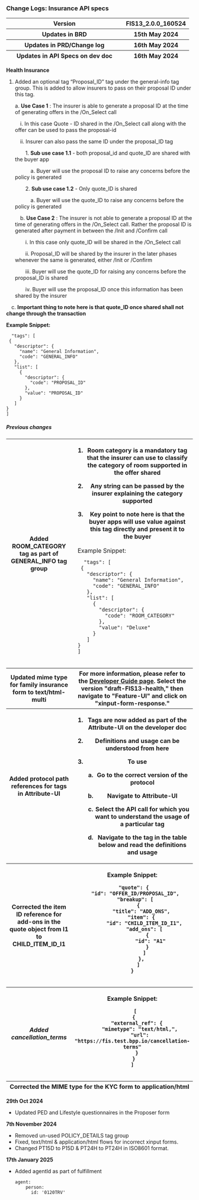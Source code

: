 ### Change Logs: Insurance API specs

<table>
<colgroup>
<col style="width: 63%" />
<col style="width: 36%" />
</colgroup>
<thead>
<tr class="header">
<th>Version</th>
<th>FIS13_2.0.0_160524</th>
</tr>
<tr class="odd">
<th>Updates in BRD</th>
<th>15th May 2024</th>
</tr>
<tr class="header">
<th>Updates in PRD/Change log</th>
<th>16th May 2024</th>
</tr>
<tr class="odd">
<th>Updates in API Specs on dev doc</th>
<th>16th May 2024</th>
</tr>
</thead>
<tbody>
</tbody>
</table>

**Health Insurance**

1. Added an optional tag “Proposal_ID” tag under the general-info tag
   group. This is added to allow insurers to pass on their proposal
   ID under this tag.

   a.  **Use Case 1** : The insurer is able to generate a proposal ID
   at the time of generating offers in the /On_Select call

   &emsp;i.  In this case Quote - ID shared in the /On_Select call along with the offer can be used to pass the proposal-id

   &emsp;ii.  Insurer can also pass the same ID under the proposal_ID tag

   &emsp;&emsp;1. **Sub use case 1.1** - both proposal_id and quote_ID are shared with the buyer app

   &emsp;&emsp;&emsp;a.  Buyer will use the proposal ID to raise any concerns before the policy is generated

   &emsp;&emsp;2. **Sub use case 1.2** - Only quote_ID is shared

   &emsp;&emsp;&emsp;a.  Buyer will use the quote_ID to raise any concerns before the policy is generated

   &emsp;b.  **Use Case 2** : The insurer is not able to generate a proposal ID at the time of generating offers in the /On_Select call. Rather the proposal ID is generated after payment in between the /Init and /Confirm call

   &emsp;&emsp;i.  In this case only quote_ID will be shared in the /On_Select call

   &emsp;&emsp;ii.  Proposal_ID will be shared by the insurer in the later phases whenever the same is generated, either /Init or /Confirm

   &emsp;&emsp;iii.  Buyer will use the quote_ID for raising any concerns before
   the proposal_ID is shared

   &emsp;&emsp;iv.  Buyer will use the proposal_ID once this information has
   been shared by the insurer

  &emsp;c.  **Important thing to note here is that quote_ID once shared shall not change through the transaction**

**Example Snippet:**

```
  "tags": [
 {
   "descriptor": {
     "name": "General Information",
     "code": "GENERAL_INFO"
   },
   "list": [
     {
       "descriptor": {
         "code": "PROPOSAL_ID"
       },
       "value": "PROPOSAL_ID"
     }
   ]
}
]
```

##### **Previous changes**

<table>
<colgroup>
<col style="width: 50%" />
<col style="width: 50%" />
</colgroup>
<thead>
<tr class="header">
<th>Added ROOM_CATEGORY tag as part of GENERAL_INFO tag group</th>
<th><ol type="1">
<li>
<p>Room category is a mandatory tag that the insurer can use to classify
the category of room supported in the offer shared</p>
</li>
<li>
<p>Any string can be passed by the insurer explaining the category
supported</p>
</li>
<li>
<p>Key point to note here is that the buyer apps will use value against
this tag directly and present it to the buyer</p>
</li>
</ol>
<table>
<colgroup>
<col style="width: 100%" />
</colgroup>
<thead>
<tr class="header">

<td> 
Example Snippet:

```
  "tags": [
 {
   "descriptor": {
     "name": "General Information",
     "code": "GENERAL_INFO"
   },
   "list": [
     {
       "descriptor": {
         "code": "ROOM_CATEGORY"
       },
       "value": "Deluxe"
     }
   ]
}
]
```

</td>
</tr>
</thead>
<tbody>
</tbody>
</table></th>
</tr>
<tr>
<th>Updated mime type for family insurance form to
<strong>text/html-multi</strong></th>
<th>For more information, please refer to the <a
href="https://ondc-official.github.io/ONDC-FIS-Specifications/"><u>Developer
Guide page</u></a>. Select the version "draft-FIS13-health," then
navigate to "Feature-UI" and click on "xinput-form-response."</th>
</tr>
<tr>
<th>Added protocol path references for tags in
<strong>Attribute-UI</strong></th>
<th><ol type="1">
<li>
<p>Tags are now added as part of the Attribute-UI on the developer doc</p></li>
<li>
<p>Definitions and usage can be understood from here</p></li>
<li>
<p>To use</p>
<ol type="a">
<li>
<p>Go to the correct version of the protocol</p></li>
<li>
<p>Navigate to Attribute-UI</p></li>
<li>
<p>Select the API call for which you want to understand the usage of a
particular tag</p></li>
<li>
<p>Navigate to the tag in the table below and read the definitions and
usage</p></li>
</ol></li>
</ol></th>
</tr>
<tr>
<th>Corrected the item ID reference for add-ons in the quote object from
I1 to CHILD_ITEM_ID_I1</th>
<th><p>Example Snippet:</p>
<table>
<colgroup>
<col style="width: 100%" />
</colgroup>
<thead>
<tr>

```
 "quote": {
  "id": "OFFER_ID/PROPOSAL_ID",
  "breakup": [
    {
      "title": "ADD_ONS",
      "item": {
        "id": "CHILD_ITEM_ID_I1",
        "add_ons": [
          {
            "id": "A1"
          }
        ]
      },
    ]
 } 

```

</tr>
</thead>
<tbody>
</tbody>
</table></th>
</tr>
<tr class="header">
<th><h5 id="added-cancellation_terms">Added
cancellation_terms</h5></th>
<th><p>Example Snippet:</p>
<table>
<colgroup>
<col style="width: 100%" />
</colgroup>
<thead>
<tr class="header">

  ```
    [
   {
     "external_ref": {
       "mimetype": "text/html,",
       "url": "https://fis.test.bpp.io/cancellation-terms"
     }
   }
 ]
  ```

</tr>
</thead>
<tbody>
</tbody>
</table></th>
</tr>
<tr class="odd">
<th colspan="2">Corrected the MIME type for the KYC form to
application/html</th>
</tr>
</thead>
<tbody>
</tbody>
</table>

****29th Oct 2024****
- Updated PED and Lifestyle questionnaires in the Proposer form

****7th November 2024****
- Removed un-used POLICY_DETAILS tag group
- Fixed, text/html & application/html flows for incorrect xinput forms.
- Changed  PT15D to P15D & PT24H to PT24H in ISO8601 format.

****17th January 2025****
  - Added agentId as part of fulfillment
    ```
    agent:
        person:
          id: '0120TRV'
    ```      
